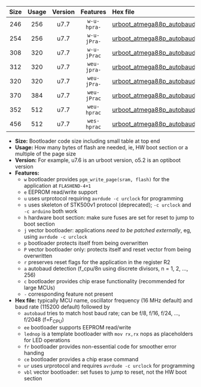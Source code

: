 |Size|Usage|Version|Features|Hex file|
|:-:|:-:|:-:|:-:|:--|
|246|256|u7.7|`w-u-hpra-`|[urboot_atmega88p_autobaud_lednop_ur.hex](https://raw.githubusercontent.com/stefanrueger/urboot.hex/main/mcus/atmega88p/autobaud/urboot_atmega88p_autobaud_lednop_ur.hex)|
|254|256|u7.7|`w-u-jPra-`|[urboot_atmega88p_autobaud_ur_vbl.hex](https://raw.githubusercontent.com/stefanrueger/urboot.hex/main/mcus/atmega88p/autobaud/urboot_atmega88p_autobaud_ur_vbl.hex)|
|308|320|u7.7|`w-u-jPrac`|[urboot_atmega88p_autobaud_lednop_fr_ce_ur_vbl.hex](https://raw.githubusercontent.com/stefanrueger/urboot.hex/main/mcus/atmega88p/autobaud/urboot_atmega88p_autobaud_lednop_fr_ce_ur_vbl.hex)|
|312|320|u7.7|`weu-jpra-`|[urboot_atmega88p_autobaud_ee_lednop_ur_vbl.hex](https://raw.githubusercontent.com/stefanrueger/urboot.hex/main/mcus/atmega88p/autobaud/urboot_atmega88p_autobaud_ee_lednop_ur_vbl.hex)|
|320|320|u7.7|`weu-jPra-`|[urboot_atmega88p_autobaud_ee_ur_vbl.hex](https://raw.githubusercontent.com/stefanrueger/urboot.hex/main/mcus/atmega88p/autobaud/urboot_atmega88p_autobaud_ee_ur_vbl.hex)|
|370|384|u7.7|`weu-jPrac`|[urboot_atmega88p_autobaud_ee_lednop_fr_ce_ur_vbl.hex](https://raw.githubusercontent.com/stefanrueger/urboot.hex/main/mcus/atmega88p/autobaud/urboot_atmega88p_autobaud_ee_lednop_fr_ce_ur_vbl.hex)|
|352|512|u7.7|`weu-hprac`|[urboot_atmega88p_autobaud_ee_lednop_fr_ce_ur.hex](https://raw.githubusercontent.com/stefanrueger/urboot.hex/main/mcus/atmega88p/autobaud/urboot_atmega88p_autobaud_ee_lednop_fr_ce_ur.hex)|
|456|512|u7.7|`wes-hprac`|[urboot_atmega88p_autobaud_ee_lednop_fr_ce.hex](https://raw.githubusercontent.com/stefanrueger/urboot.hex/main/mcus/atmega88p/autobaud/urboot_atmega88p_autobaud_ee_lednop_fr_ce.hex)|

- **Size:** Bootloader code size including small table at top end
- **Usage:** How many bytes of flash are needed, ie, HW boot section or a multiple of the page size
- **Version:** For example, u7.6 is an urboot version, o5.2 is an optiboot version
- **Features:**
  + `w` bootloader provides `pgm_write_page(sram, flash)` for the application at `FLASHEND-4+1`
  + `e` EEPROM read/write support
  + `u` uses urprotocol requiring `avrdude -c urclock` for programming
  + `s` uses skeleton of STK500v1 protocol (deprecated); `-c urclock` and `-c arduino` both work
  + `h` hardware boot section: make sure fuses are set for reset to jump to boot section
  + `j` vector bootloader: applications *need to be patched externally*, eg, using `avrdude -c urclock`
  + `p` bootloader protects itself from being overwritten
  + `P` vector bootloader only: protects itself and reset vector from being overwritten
  + `r` preserves reset flags for the application in the register R2
  + `a` autobaud detection (f_cpu/8n using discrete divisors, n = 1, 2, ..., 256)
  + `c` bootloader provides chip erase functionality (recommended for large MCUs)
  + `-` corresponding feature not present
- **Hex file:** typically MCU name, oscillator frequency (16 MHz default) and baud rate (115200 default) followed by
  + `autobaud` tries to match host baud rate; can be f/8, f/16, f/24, ..., f/2048 (f=F<sub>CPU</sub>)
  + `ee` bootloader supports EEPROM read/write
  + `lednop` is a template bootloader with `mov rx,rx` nops as placeholders for LED operations
  + `fr` bootloader provides non-essential code for smoother error handing
  + `ce` bootloader provides a chip erase command
  + `ur` uses urprotocol and requires `avrdude -c urclock` for programming
  + `vbl` vector bootloader: set fuses to jump to reset, not the HW boot section

